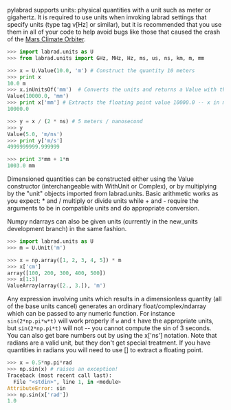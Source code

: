 pylabrad supports units: physical quantities with a unit such as meter or gigahertz.  It is required to use units when invoking labrad settings that specify units (type tag v[Hz] or similar), but it is recommended that you use them in all of your code to help avoid bugs like those that caused the crash of the [Mars Climate Orbiter](http://en.wikipedia.org/wiki/Mars_Climate_Orbiter).

```python 
>>> import labrad.units as U
>>> from labrad.units import GHz, MHz, Hz, ms, us, ns, km, m, mm

>>> x = U.Value(10.0, 'm') # Construct the quantity 10 meters
>>> print x
10.0 m
>>> x.inUnitsOf('mm')  # Converts the units and returns a Value with the new units
Value(10000.0, 'mm')
>>> print x['mm'] # Extracts the floating point value 10000.0 -- x in millimeters
10000.0

>>> y = x / (2 * ns) # 5 meters / nanosecond
>>> y
Value(5.0, 'm/ns')
>>> print y['m/s']
4999999999.999999

>>> print 3*mm + 1*m 
1003.0 mm
```
Dimensioned quantities can be constructed either using the Value constructor (interchangeable with WithUnit or Complex), or by multiplying by the "unit" objects imported from labrad.units.  Basic arithmetic works as you expect: * and / multiply or divide units while + and - require the arguments to be in compatible units and do appropriate conversion.

Numpy ndarrays can also be given units (currently in the new_units development branch) in the same fashion.

```python
>>> import labrad.units as U
>>> m = U.Unit('m')

>>> x = np.array([1, 2, 3, 4, 5]) * m
>>> x['cm']
array([100, 200, 300, 400, 500])
>>> x[1:3]
ValueArray(array([2., 3.]), 'm') 
```

Any expression involving units which results in a dimensionless quantity (all of the base units cancel) generates an ordinary float/complex/ndarray which can be passed to any numeric function.  For instance `sin(2*np.pi*w*t)` will work properly if `w` and `t` have the appropriate units, but `sin(2*np.pi*t)` will not -- you cannot compute the sin of 3 seconds.  You can also get bare numbers out by using the x['ns'] notation.  Note that radians are a valid unit, but they don't get special treatment.  If you have quantities in radians you will need to use [] to extract a floating point.

```python
>>> x = 0.5*np.pi*rad
>>> np.sin(x) # raises an exception!
Traceback (most recent call last):
  File "<stdin>", line 1, in <module>
AttributeError: sin
>>> np.sin(x['rad'])
1.0
```